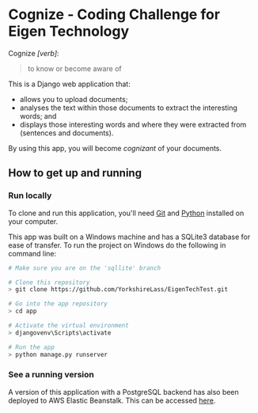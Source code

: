 
# Cognize - Coding Challenge for Eigen Technology

Cognize *[verb]*:
> to know or become aware of

This is a Django web application that:
* allows you to upload documents;
* analyses the text within those documents to extract the interesting words; and 
* displays those interesting words and where they were extracted from (sentences and documents). 

By using this app, you will become *cognizant* of your documents.


## How to get up and running

### Run locally

To clone and run this application, you'll need [Git](https://git-scm.com/downloads) and [Python](https://www.python.org/downloads/) installed on your computer.

This app was built on a Windows machine and has a SQLite3 database for ease of transfer. To run the project on Windows do the following in command line:

```bash
# Make sure you are on the 'sqllite' branch

# Clone this repository
> git clone https://github.com/YorkshireLass/EigenTechTest.git

# Go into the app repository
> cd app

# Activate the virtual environment
> djangovenv\Scripts\activate

# Run the app
> python manage.py runserver
```

### See a running version

A version of this application with a PostgreSQL backend has also been deployed to AWS Elastic Beanstalk. This can be accessed [here](https://choosealicense.com/licenses/mit/).




